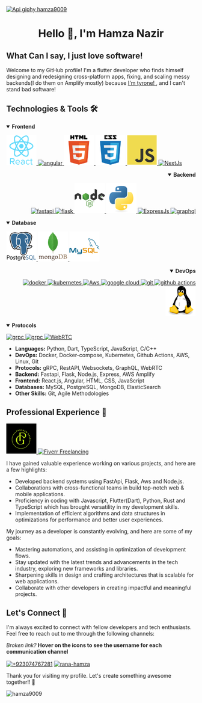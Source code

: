 [![Api giphy hamza9009](https://developers.giphy.com/branch/master/static/api-512d36c09662682717108a38bbb5c57d.gif)](https://hamza9009.me)

<h1 align="center">Hello 👋, I'm Hamza Nazir</h1>

## What Can I say, I just love software!


Welcome to my GitHub profile! I'm a flutter developer who finds himself designing and redesigning cross-platform apps, fixing, and scaling messy backends(I do them on Amplify mostly) because [I'm tyrone! ](), and I can't stand bad software! 

## Technologies & Tools 🛠️
<details open>
    <summary><b>Frontend</b></summary>

<p align="left">

<a href="https://reactjs.org/" target="_blank" rel="noreferrer">
    <img
      src="https://raw.githubusercontent.com/devicons/devicon/master/icons/react/react-original-wordmark.svg"
      alt="react"
      height="80"
    />
</a>
  
  <a href="https://docs.flutter.dev/" target="_blank" rel="noreferrer">
    <img
      src="https://cdn.worldvectorlogo.com/logos/flutter.svg"
      alt="angular"
      height="80"
      title="Flutter"
    />
   <a href="https://www.w3.org/html/" target="_blank" rel="noreferrer">
    <img
      src="https://raw.githubusercontent.com/devicons/devicon/master/icons/html5/html5-original-wordmark.svg"
      alt="html5"
      height="80"
    />
  </a>
  <a href="https://www.w3schools.com/css/" target="_blank" rel="noreferrer">
    <img
      src="https://raw.githubusercontent.com/devicons/devicon/master/icons/css3/css3-original-wordmark.svg"
      alt="css3"
      height="80"
    />
  </a>
    <a
    href="https://developer.mozilla.org/en-US/docs/Web/JavaScript"
    target="_blank"
    rel="noreferrer"
  >
    <img
      src="https://raw.githubusercontent.com/devicons/devicon/master/icons/javascript/javascript-original.svg"
      alt="javascript"
      height="80"
    />
  </a>
  <a href="https://nextjs.org/" target="_blank" rel="noreferrer">
    <img
      src="https://upload.vectorlogo.zone/logos/nextjs/images/cf48b8f7-01c5-4564-a4e7-3854b6aea45c.svg"
      alt="NextJs"
      height="80"
    />
  </a>
</p>
</details>
<details open align="right">
<summary><b>Backend</b></summary>

<p align="right">
  <a href="https://fastapi.tiangolo.com/" target="_blank" rel="noreferrer">
    <img
      src="https://cdn.worldvectorlogo.com/logos/fastapi-1.svg"
      alt="fastapi"
      height="80"
      title="FastApi"
    />
  </a>
    <a href="https://flask.palletsprojects.com/">
    <img
      src="https://cdn.worldvectorlogo.com/logos/flask.svg"
      alt="flask"
      height="80"
      title="Flask"
    />
  </a>
    <a href="https://nodejs.org" target="_blank" rel="noreferrer">
    <img
      src="https://raw.githubusercontent.com/devicons/devicon/master/icons/nodejs/nodejs-original-wordmark.svg"
      alt="nodejs"
      height="80"
    />
  </a>
      <a href="https://www.python.org" target="_blank" rel="noreferrer">
    <img
      src="https://raw.githubusercontent.com/devicons/devicon/master/icons/python/python-original.svg"
      alt="python"
      height="80"
    />
  </a>
 <a
    href="https://expressjs.com/"
    target="_blank"
    rel="noreferrer"
  >
    <img
      src="https://cdn.worldvectorlogo.com/logos/express-109.svg"
      alt="ExpressJs"
      height="80"
    />
  </a>
    </a>
      <a href="https://graphql.org" target="_blank" rel="noreferrer">
    <img
      src="https://www.vectorlogo.zone/logos/graphql/graphql-icon.svg"
      alt="graphql"
      height="80"
    />
  </a>
</p>

</details>
<details open>
   
<summary><b>Database</b></summary>

<p align="left"> 
  <a href="https://www.postgresql.org" target="_blank" rel="noreferrer">
    <img
      src="https://raw.githubusercontent.com/devicons/devicon/master/icons/postgresql/postgresql-original-wordmark.svg"
      alt="postgresql"
      height="80"
    />
  </a>
<a href="https://www.mongodb.com/" target="_blank" rel="noreferrer">
    <img
      src="https://raw.githubusercontent.com/devicons/devicon/master/icons/mongodb/mongodb-original-wordmark.svg"
      alt="mongodb"
      height="80"
    />
  </a>

  <a href="https://www.mysql.com/" target="_blank" rel="noreferrer">
    <img
      src="https://raw.githubusercontent.com/devicons/devicon/master/icons/mysql/mysql-original-wordmark.svg"
      alt="mysql"
      height="80"
    />
  </a>

</p>
</details>

<details open align="right">

<summary><b>DevOps</b></summary>

<p align="right">
  <a href="https://www.docker.com/" target="_blank" rel="noreferrer">
    <img
      src="https://upload.wikimedia.org/wikipedia/commons/e/ea/Docker_%28container_engine%29_logo_%28cropped%29.png"
      alt="docker"
      height="80"
      title="docker"
    />
  </a>
  
  <a href="https://kubernetes.io/" target="_blank" rel="noreferrer">
    <img
      src="https://upload.wikimedia.org/wikipedia/commons/thumb/3/39/Kubernetes_logo_without_workmark.svg/1200px-Kubernetes_logo_without_workmark.svg.png"
      alt="kubernetes"
      height="80"
      title="kubernetes"
    />
  </a>
    <a href="https://aws.amazon.com/" target="_blank" rel="noreferrer">
    <img
      src="https://5.imimg.com/data5/SELLER/Default/2021/8/NP/YN/DN/3775979/aws-logo.png"
      alt="Aws"
      height="80"
    />
  </a>
  <a href="https://cloud.google.com/" target="_blank" rel="noreferrer">
    <img
      src="https://cdn.worldvectorlogo.com/logos/google-cloud-1.svg"
      alt="google cloud"
      height="80"
      title="Google Cloud"
    />
  </a>  
  <a href="https://git-scm.com/" target="_blank" rel="noreferrer">
    <img
      src="https://www.vectorlogo.zone/logos/git-scm/git-scm-icon.svg"
      alt="git"
      height="80"
    />
  </a>
  <a href="https://github.com/features/actions">
    <img
      src="https://avatars.githubusercontent.com/u/44036562?s=200&v=4"
      alt="github actions"
      height="80"
      title="gin-gonic"
    />
  </a>
    <a href="https://www.linux.org/" target="_blank" rel="noreferrer">
    <img
      src="https://raw.githubusercontent.com/devicons/devicon/master/icons/linux/linux-original.svg"
      alt="linux"
      height="80"
    />
  </a>
</p>
</details>

<details open>

<summary><b>Protocols</b></summary>
  
  
<p align= "left">
  <a
    href="https://keenethics.com/wp-content/uploads/2022/01/rest-api-1.svg"
    target="_blank"
    rel="noreferrer"
  >
    <img
      src="https://keenethics.com/wp-content/uploads/2022/01/rest-api-1.svg"
      alt="grpc"
      height="80"
    />
  </a><a
    href="https://github.com/grpc/grpc-go"
    target="_blank"
    rel="noreferrer"
  >
    <img
      src="https://avatars.githubusercontent.com/u/7802525?s=200&v=4"
      alt="grpc"
      height="80"
    />
  </a>
  </a>
<a
    href="https://webrtc.org/"
    target="_blank"
    rel="noreferrer"
  >
    <img
      src="https://blog.wildix.com/wp-content/uploads/2016/11/webrtc-logo-vert-retro-255x305-1.png"
      alt="WebRTC"
      height="80"
    />
  </a>
</p>
</details>


- **Languages:** Python, Dart, TypeScript, JavaScript, C/C++
- **DevOps:** Docker, Docker-compose, Kubernetes, Github Actions, AWS, Linux, Git
- **Protocols:** gRPC, RestAPI, Websockets, GraphQL, WebRTC
- **Backend:** Fastapi, Flask, Node.js, Express, AWS Amplify
- **Frontend:** React.js, Angular, HTML, CSS, JavaScript
- **Databases:** MySQL, PostgreSQL, MongoDB, ElasticSearch
- **Other Skills:** Git, Agile Methodologies
        
## Professional Experience 💼

<p align="left">

  <a href="https://programgrabltd.com/" target="_blank" >
    <img
      src="https://github.com/hamza9009/hamza9009/blob/main/WhatsApp%20Image%202024-11-12%20at%2001.07.09.jpeg"
      alt="Technogenics SMC PVT LTD"
      height="80"
    />
  </a>
  
  <a href="https://www.fiverr.com/s/YR01gjd" target="_blank" >
    <img
      src="https://cdn.worldvectorlogo.com/logos/fiverr-1.svg"
      alt="Fiverr Freelancing"
      height="80"
    />
  </a>
</p>
I have gained valuable experience working on various projects, and here are a few highlights:

- Developed backend systems using FastApi, Flask, Aws and Node.js.
- Collaborations with cross-functional teams in build top-notch web & mobile applications.
- Proficiency in coding with Javascript, Flutter(Dart), Python, Rust and TypeScript which has brought versatility in my development skills.
- Implementation of efficient algorithms and data structures in optimizations for performance and better user experiences.


My journey as a developer is constantly evolving, and here are some of my goals:

- Mastering automations, and assisting in optimization of development flows.
- Stay updated with the latest trends and advancements in the tech industry, exploring new frameworks and libraries.
- Sharpening skills in design and crafting architectures that is scalable for web applications.
- Collaborate with other developers in creating impactful and meaningful projects.

## Let's Connect 🤝

I'm always excited to connect with fellow developers and tech enthusiasts. Feel free to reach out to me through the following channels:

<i>Broken link?</i>  <strong>Hover on the icons to see the username for each communication channel </strong>

<p align="left">
    <a href="https://wa.me/923460706355" target="_blank"
      ><img
        title = "+923460706355"
        align="center"
        src="https://raw.githubusercontent.com/rahuldkjain/github-profile-readme-generator/master/src/images/icons/Social/whatsapp.svg"
        alt="+923074767281"
        height="45"
        width="60"
    /></a>
    <a href="https://www.linkedin.com/in/rana-hamza-82301b179/" target="_blank"
      ><img
        title = "@rana-hamza"
        align="center"
        src="https://raw.githubusercontent.com/rahuldkjain/github-profile-readme-generator/master/src/images/icons/Social/linked-in-alt.svg"
        alt="rana-hamza"
        height="45"
        width="60"
    /></a>
  
  </p>
</p>



Thank you for visiting my profile. Let's create something awesome together!! 🚀

<p align="left"> <img src="https://komarev.com/ghpvc/?username=hamza9009&label=Profile%20views&color=0e75b6&style=flat" alt="hamza9009" /> </p>
<p align="center">

  


